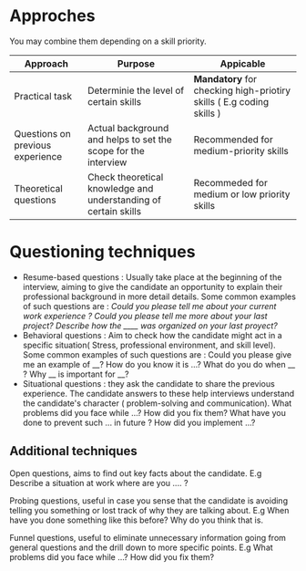 
# Approches 

You may combine them depending on a skill priority.


| Approach                         | Purpose                                                         | Appicable                                                             |
| -------------------------------- | --------------------------------------------------------------- | --------------------------------------------------------------------- |
| Practical task                   | Determinie the level of certain skills                          | **Mandatory** for checking high-priotiry skills ( E.g coding skills ) |
| Questions on previous experience | Actual background and helps to set the scope  for the interview | Recommended for medium-priority skills                                |
| Theoretical questions            | Check theoretical knowledge and understanding of certain skills | Recommeded for medium or low priority skills                          |


# Questioning techniques

- Resume-based questions : Usually take place at the beginning of the interview, aiming to give the candidate an opportunity to explain their professional background in more detail details. Some common examples of such questions are : *Could you please tell me about your current work experience ? Could you please tell me more about your last project? Describe how the ____ was organized on your last proyect?* 
- Behavioral questions : Aim to check how the candidate might act in a specific situation( Stress, professional environment, and skill level). Some common examples of such questions are : Could you please give me an example of __? How do you know it is ...? What do you do when __ ? Why __ is important for __? 
- Situational questions : they ask the candidate to share the previous experience. The candidate answers to these help interviews understand the candidate's character ( problem-solving and communication). What problems did you face while ...? How did you fix them? What have you done to prevent such ... in future ? How did you implement ...?


## Additional techniques

Open questions, aims to find out key facts about the candidate. E.g Describe a situation at work where are you .... ?

Probing questions, useful in case you sense that the candidate is avoiding telling you something or lost track of why they are talking about. E.g When have you done something like this before? Why do you think that is.

Funnel questions, useful to eliminate unnecessary information going from general questions and the drill down to more specific points. E.g What problems did you face while ...? How did you fix them? 




